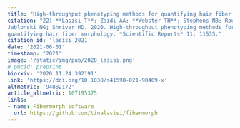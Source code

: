 ```yaml
---
title: "High-throughput phenotyping methods for quantifying hair fiber morphology"
citation: "22) **Lasisi T**; Zaidi AA; **Webster TH**; Stephens NB; Routch K;
Jablonski NG; Shriver MD. 2020. High-throughput phenotyping methods for
quantifying hair fiber morphology. *Scientific Reports* 11: 11535."
citation_id: 'lasisi_2021'
date: '2021-06-01'
timestamp: "2021"
image: '/static/img/pub/2020_lasisi.png'
# pmcid: preprint
biorxiv: '2020.11.24.392191'
link: 'https://doi.org/10.1038/s41598-021-90409-x'
altmetric: '94882172'
article_altmetric: 107195375
links:
- name: Fibermorph software
  url: https://github.com/tinalasisi/fibermorph
---
```

